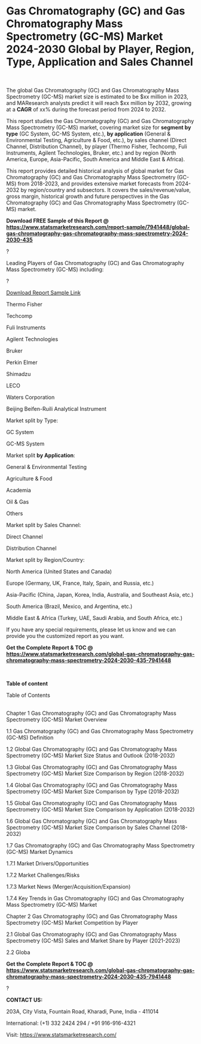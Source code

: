 <h1>Gas Chromatography (GC) and Gas Chromatography Mass Spectrometry (GC-MS) Market 2024-2030 Global by Player, Region, Type, Application and Sales Channel</h1><br/><p>The global Gas Chromatography (GC) and Gas Chromatography Mass Spectrometry (GC-MS) market size is estimated to be $xx million in 2023, and MAResearch analysts predict it will reach $xx million by 2032, growing at a <strong>CAGR</strong> of xx% during the forecast period from 2024 to 2032.</p>
 
 
 
 <p>This report studies the Gas Chromatography (GC) and Gas Chromatography Mass Spectrometry (GC-MS) market, covering market size for <strong>segment by type</strong> (GC System, GC-MS System, etc.), <strong>by application</strong> (General & Environmental Testing, Agriculture & Food, etc.), by sales channel (Direct Channel, Distribution Channel), by player (Thermo Fisher, Techcomp, Fuli Instruments, Agilent Technologies, Bruker, etc.) and by region (North America, Europe, Asia-Pacific, South America and Middle East & Africa).</p>
 
 
 
 <p>This report provides detailed historical analysis of global market for Gas Chromatography (GC) and Gas Chromatography Mass Spectrometry (GC-MS) from 2018-2023, and provides extensive market forecasts from 2024-2032 by region/country and subsectors. It covers the sales/revenue/value, gross margin, historical growth and future perspectives in the Gas Chromatography (GC) and Gas Chromatography Mass Spectrometry (GC-MS) market.</p>
 
 
 
 <div><b>Download FREE Sample of this Report @ <a href="https://www.statsmarketresearch.com/download-free-sample/7941448/global-gas-chromatography-gas-chromatography-mass-spectrometry-2024-2030-435">https://www.statsmarketresearch.com/report-sample/7941448/global-gas-chromatography-gas-chromatography-mass-spectrometry-2024-2030-435</a></b></div>
 
 
 
 <p>? </p>
 
 
 
 <p>Leading Players of Gas Chromatography (GC) and Gas Chromatography Mass Spectrometry (GC-MS) including:</p>
 
 
 
 <p>? </p>
 
 
 
 <p><a href="https://www.statsmarketresearch.com/download-free-sample/7941448/global-gas-chromatography-gas-chromatography-mass-spectrometry-2024-2030-435">Download Report Sample Link</a></p>
 
 
 
 <p>Thermo Fisher</p>
 
 
 
 <p>Techcomp</p>
 
 
 
 <p>Fuli Instruments</p>
 
 
 
 <p>Agilent Technologies</p>
 
 
 
 <p>Bruker</p>
 
 
 
 <p>Perkin Elmer</p>
 
 
 
 <p>Shimadzu</p>
 
 
 
 <p>LECO</p>
 
 
 
 <p>Waters Corporation</p>
 
 
 
 <p>Beijing Beifen-Ruili Analytical Instrument</p>
 
 
 
 <p>Market split by Type:</p>
 
 
 
 <p>GC System</p>
 
 
 
 <p>GC-MS System</p>
 
 
 
 <p>Market split <strong>by Application</strong>:</p>
 
 
 
 <p>General & Environmental Testing</p>
 
 
 
 <p>Agriculture & Food</p>
 
 
 
 <p>Academia</p>
 
 
 
 <p>Oil & Gas</p>
 
 
 
 <p>Others</p>
 
 
 
 <p>Market split by Sales Channel:</p>
 
 
 
 <p>Direct Channel</p>
 
 
 
 <p>Distribution Channel</p>
 
 
 
 <p>Market split by Region/Country:</p>
 
 
 
 <p>North America (United States and Canada)</p>
 
 
 
 <p>Europe (Germany, UK, France, Italy, Spain, and Russia, etc.)</p>
 
 
 
 <p>Asia-Pacific (China, Japan, Korea, India, Australia, and Southeast Asia, etc.)</p>
 
 
 
 <p>South America (Brazil, Mexico, and Argentina, etc.)</p>
 
 
 
 <p>Middle East & Africa (Turkey, UAE, Saudi Arabia, and South Africa, etc.)</p>
 
 
 
 <p>If you have any special requirements, please let us know and we can provide you the customized report as you want.</p>
 
 
 
 <div><b>Get the Complete Report & TOC @ <a href="https://www.statsmarketresearch.com/global-gas-chromatography-gas-chromatography-mass-spectrometry-2024-2030-435-7941448">https://www.statsmarketresearch.com/global-gas-chromatography-gas-chromatography-mass-spectrometry-2024-2030-435-7941448</a></b></div>
 
 
 
 <p><br />
 
 <b>Table of content</b></p>
 
 
 
 <p>Table of Contents<br />
 
 <br />
 
 Chapter 1 Gas Chromatography (GC) and Gas Chromatography Mass Spectrometry (GC-MS) Market Overview<br />
 
 1.1 Gas Chromatography (GC) and Gas Chromatography Mass Spectrometry (GC-MS) Definition<br />
 
 1.2 Global Gas Chromatography (GC) and Gas Chromatography Mass Spectrometry (GC-MS) Market Size Status and Outlook (2018-2032)<br />
 
 1.3 Global Gas Chromatography (GC) and Gas Chromatography Mass Spectrometry (GC-MS) Market Size Comparison by Region (2018-2032)<br />
 
 1.4 Global Gas Chromatography (GC) and Gas Chromatography Mass Spectrometry (GC-MS) Market Size Comparison by Type (2018-2032)<br />
 
 1.5 Global Gas Chromatography (GC) and Gas Chromatography Mass Spectrometry (GC-MS) Market Size Comparison by Application (2018-2032)<br />
 
 1.6 Global Gas Chromatography (GC) and Gas Chromatography Mass Spectrometry (GC-MS) Market Size Comparison by Sales Channel (2018-2032)<br />
 
 1.7 Gas Chromatography (GC) and Gas Chromatography Mass Spectrometry (GC-MS) Market Dynamics<br />
 
 1.7.1 Market Drivers/Opportunities<br />
 
 1.7.2 Market Challenges/Risks<br />
 
 1.7.3 Market News (Merger/Acquisition/Expansion)<br />
 
 1.7.4 Key Trends in Gas Chromatography (GC) and Gas Chromatography Mass Spectrometry (GC-MS) Market<br />
 
 Chapter 2 Gas Chromatography (GC) and Gas Chromatography Mass Spectrometry (GC-MS) Market Competition by Player<br />
 
 2.1 Global Gas Chromatography (GC) and Gas Chromatography Mass Spectrometry (GC-MS) Sales and Market Share by Player (2021-2023)<br />
 
 2.2 Globa</p>
 
 
 
 <div><b>Get the Complete Report & TOC @ <a href="https://www.statsmarketresearch.com/global-gas-chromatography-gas-chromatography-mass-spectrometry-2024-2030-435-7941448">https://www.statsmarketresearch.com/global-gas-chromatography-gas-chromatography-mass-spectrometry-2024-2030-435-7941448</a></b></div>
 
 
 
 <p>? </p>
 
 
 
 <p><b>CONTACT US:</b><br />
 
 203A, City Vista, Fountain Road, Kharadi, Pune, India - 411014<br />
 
 International: (+1) 332 2424 294 / +91 916-916-4321<br />
 
 Visit: <a href="https://www.statsmarketresearch.com/">https://www.statsmarketresearch.com/</a></p>